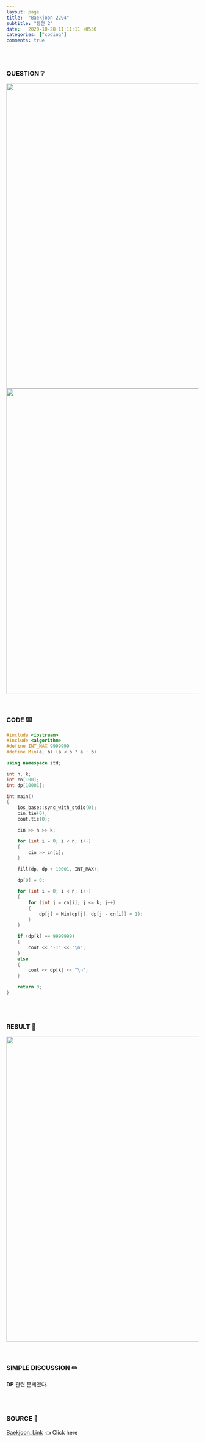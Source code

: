 ```yaml
---
layout: page
title:  "Baekjoon 2294"
subtitle: "동전 2"
date:   2020-10-28 11:11:11 +0530
categories: ["coding"]
comments: true
---
```


<br>

### QUESTION ❔

<img src="{{ '/assets/baekjoon/2294.jpg' }}" style="width: 800px; height: auto; margin-left: auto; margin-right: auto; display: block;">
<img src="{{ '/assets/baekjoon/2294a.jpg' }}" style="width: 800px; height: auto; margin-left: auto; margin-right: auto; display: block;">  

<br>
<br>

### CODE ⌨️

```c++
#include <iostream>
#include <algorithm>
#define INT_MAX 9999999
#define Min(a, b) (a < b ? a : b)

using namespace std;

int n, k;
int cn[100];
int dp[10001];

int main()
{
	ios_base::sync_with_stdio(0);
	cin.tie(0);
	cout.tie(0);

	cin >> n >> k;

	for (int i = 0; i < n; i++)
	{
		cin >> cn[i];
	}

	fill(dp, dp + 10001, INT_MAX);

	dp[0] = 0;

	for (int i = 0; i < n; i++)
	{
		for (int j = cn[i]; j <= k; j++)
		{
			dp[j] = Min(dp[j], dp[j - cn[i]] + 1);
		}
	}

	if (dp[k] == 9999999)
	{
		cout << "-1" << "\n";
	}
	else
	{
		cout << dp[k] << "\n";
	}

	return 0;
}
```  

<br>
<br>

### RESULT 💛

<img src="{{ '/assets/baekjoon/2294r.jpg' }}" style="width: 800px; height: auto; margin-left: auto; margin-right: auto; display: block;">  

<br>
<br>

### SIMPLE DISCUSSION ✏️

**DP** 관련 문제였다.  

<br>
<br>

### SOURCE 💎

[Baekjoon_Link][link] 👈 Click here  

<br>

<script src="https://utteranc.es/client.js"
        repo="DCherish/DCherish.github.io"
        issue-term="pathname"
        theme="boxy-light"
        crossorigin="anonymous"
        async>
</script>

[link]: https://www.acmicpc.net/problem/2294